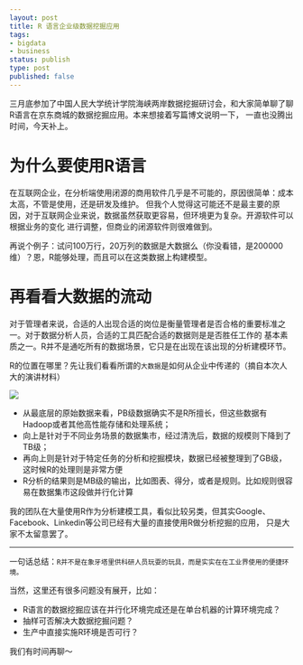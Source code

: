 ```yaml
--- 
layout: post
title: R 语言企业级数据挖掘应用
tags: 
- bigdata
- business
status: publish
type: post
published: false
---
```


三月底参加了中国人民大学统计学院海峡两岸数据挖掘研讨会，和大家简单聊了聊R语言在京东商城的数据挖掘应用。本来想接着写篇博文说明一下，
一直也没腾出时间，今天补上。

# 为什么要使用R语言

在互联网企业，在分析端使用闭源的商用软件几乎是不可能的，原因很简单：成本太高，不管是使用，还是研发及维护。
但我个人觉得这可能还不是最主要的原因，对于互联网企业来说，数据虽然获取更容易，但环境更为复杂。开源软件可以根据业务的变化
进行调整，但商业的闭源软件则很难做到。

再说个例子：试问100万行，20万列的数据是大数据么（你没看错，是200000维）？恩，R能够处理，而且可以在这类数据上构建模型。

# 再看看大数据的流动

对于管理者来说，合适的人出现合适的岗位是衡量管理者是否合格的重要标准之一。对于数据分析人员，合适的工具匹配合适的数据则是是否胜任工作的
基本素质之一。R并不是通吃所有的数据场景，它只是在出现在该出现的分析建模环节。

R的位置在哪里？先让我们看看所谓的`大数据`是如何从企业中传递的（摘自本次人大的演讲材料）

<img src="/upload/pic/Rdata.png"/>

* 从最底层的原始数据来看，PB级数据确实不是R所擅长，但这些数据有Hadoop或者其他高性能存储和处理系统；
* 向上是针对于不同业务场景的数据集市，经过清洗后，数据的规模则下降到了TB级；
* 再向上则是针对于特定任务的分析和挖掘模块，数据已经被整理到了GB级，这时候R的处理则是非常方便
* R分析的结果则是MB级的输出，比如图表、得分，或者是规则。比如规则很容易在数据集市这段做并行化计算

我的团队在大量使用R作为分析建模工具，看似比较另类，但其实Google、Facebook、Linkedin等公司已经有大量的直接使用R做分析挖掘的应用，
只是大家不太留意罢了。

---------------

一句话总结：`R并不是在象牙塔里供科研人员玩耍的玩具，而是实实在在工业界使用的便捷环境。`

当然，这里还有很多问题没有展开，比如：

* R语言的数据挖掘应该在并行化环境完成还是在单台机器的计算环境完成？
* 抽样可否解决大数据挖掘问题？
* 生产中直接实施R环境是否可行？

我们有时间再聊～
